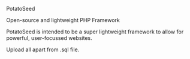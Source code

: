 PotatoSeed

Open-source and lightweight PHP Framework

PotatoSeed is intended to be a super lightweight framework to allow for powerful, user-focussed websites.

Upload all apart from .sql file.